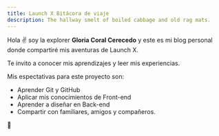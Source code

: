```yaml
---
title: Launch X Bitácora de viaje
description: The hallway smelt of boiled cabbage and old rag mats.
---
```


Hola ✌️  soy la explorer **Gloria Coral Cerecedo** y este es mi blog personal donde compartiré mis aventuras de Launch X.

Te invito a conocer mis aprendizajes y leer mis experiencias.

Mis espectativas para este proyecto son:

- Aprender Git y GitHub
- Aplicar mis conocimientos de Front-end
- Aprender a diseñar en Back-end
- Compartir con familiares, amigos y compañeros.

🚀
